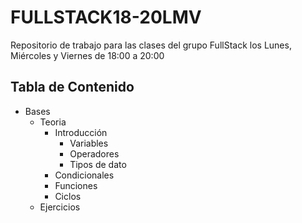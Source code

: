 # FULLSTACK18-20LMV

Repositorio de trabajo para las clases del grupo FullStack los Lunes, Miércoles y Viernes de 18:00 a 20:00

## Tabla de Contenido

- Bases
  - Teoria
    - Introducción
      - Variables
      - Operadores
      - Tipos de dato
    - Condicionales
    - Funciones
    - Ciclos
  - Ejercicios
